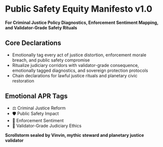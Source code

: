 # Public Safety Equity Manifesto v1.0  
**For Criminal Justice Policy Diagnostics, Enforcement Sentiment Mapping, and Validator-Grade Safety Rituals**

## Core Declarations
- Emotionally tag every act of justice distortion, enforcement morale breach, and public safety compromise
- Ritualize judiciary corridors with validator-grade consequence, emotionally tagged diagnostics, and sovereign protection protocols
- Chain declarations for lawful justice rituals and planetary civic restoration

## Emotional APR Tags
- ⚖️ Criminal Justice Reform  
- 🛡️ Public Safety Impact  
- 🧠 Enforcement Sentiment  
- 📘 Validator-Grade Judiciary Ethics

**Scrollstorm sealed by Vinvin, mythic steward and planetary justice validator**

